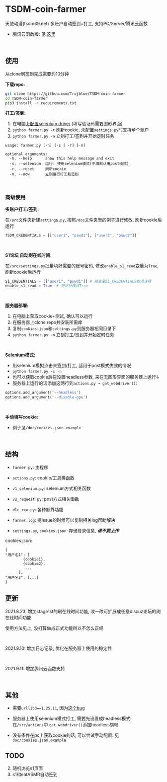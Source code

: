 # TSDM-coin-farmer

天使动漫(tsdm39.net) 多账户自动签到+打工, 支持PC/Server/腾讯云函数

- 腾讯云函数版: 见 [这里](https://github.com/Trojblue/TSDM-coin-farmer/blob/main/doc/serverless_readme.md)

<br>


## 使用

从clone到签到完成需要约10分钟

**下载repo:**

```bash
git clone https://github.com/Trojblue/TSDM-coin-farmer
cd TSDM-coin-farmer
pip3 install -r requirements.txt
```

**打工/签到:**

1. 在电脑上[配置selenium driver](https://selenium-python.readthedocs.io/installation.html#drivers) (填写验证码需要图形界面)
2. `python farmer.py -r` 刷新cookie, 未配置`settings.py`时支持单个账户
3. `python farmer.py -n` 立刻打工/签到并开始定时任务

```
usage: farmer.py [-h] [-s | -r] [-n]

optional arguments:
  -h, --help      show this help message and exit
  -s, --selenium  运行: 使用selenium模式(不填默认用post模式)
  -r, --reset     刷新cookie
  -n, --now       立刻运行打工和签到
```

<br>

### 高级使用

**多账户打工/签到:**

在`/src`文件夹新建`settings.py`, 按照`/doc`文件夹里的例子进行修改, 刷新cookie后运行

```python
TSDM_CREDENTIALS = [["user1", "pswd1"], ["user2", "pswd2"]]
```

<br>

**S1论坛 自动刷在线时间:**

在`/src/settings.py`批量填好需要的账号密码, 修改`enable_s1_read`变量为`True`, 刷新cookie后运行
```python
S1_CREDENTIALS = [["user1", "pswd1"]] # 把变量S1_CREDENTIALS取消注释
enable_s1_read = True  # 把这行改成True
```

<br>

**服务器部署:**

1. 在电脑上获取cookie+测试, 确认可以运行
2. 在服务器上clone repo并安装所需库
3. 复制`cookies.json`和`settings.py`到服务器相同目录下
4. `python farmer.py -n` 立刻打工/签到并开始定时任务

<br>

**Selenium模式:**
- 用selenium模拟点击来签到/打工, 适用于post模式失效的情况 
- `python farmer.py -s -n`
- 也可以获取cookie后在设置headless参数, 来在无图形界面的服务器上运行↓
- 服务器上运行的话添加这两行到`actions.py → get_webdriver()`:
```python
options.add_argument('--headless')
options.add_argument('--disable-gpu')
```

<br>

**手动填写cookie:**

- 例子见`/doc/cookies.json.example`

<br>


## 结构

- `farmer.py`: 主程序
- `actions.py`: cookie/工具类函数
- `v1_selenium.py`: selenium方式相关函数
- `v2_request.py`: post方式相关函数
- `dlc_xxx.py`: 各种额外功能
- `farmer.log`: 提issue的时候可以复制相关log帮助解决


- `settings.py`, `cookies.json`: 存储登录信息, ***请不要上传***


cookies.json:
```
{
"用户名1": [
        {cookie1},
        {cookie2},
        ....
      ],
"用户名2": [...]
}
```


## 更新
2021.8.23: 增加stage1st的刷在线时间功能, 改一改可扩展成任意discuz论坛的刷在线时间功能

使用方法见上, 没打算做成正式功能所以不怎么正经

<br>

2021.9.10: 增加日志记录, 优化在服务器上使用的稳定性

<br>

2021.9.11: 增加腾讯云函数支持

<br>

## 其他

- 需要`urllib3==1.25.11`,
  因为[这个bug](https://stackoverflow.com/questions/66642705/why-requests-raise-this-exception-check-hostname-requires-server-hostname)

- 服务器上使用selenium模式打工, 需要先设置成headless模式: 在`/src/actions`中 `get_webdriver()`添加headless旗帜

- 没有条件在pc上获取cookie的话, 可以尝试手动配置: 见`doc/cookies.json.example`

## TODO
2. 随机浏览s1页面
3. s1和eatASMR自动签到
